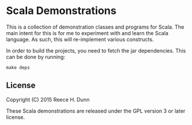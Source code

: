 # Scala Demonstrations

This is a collection of demonstration classes and programs for Scala. The
main intent for this is for me to experiment with and learn the Scala
language. As such, this will re-implement various constructs.

In order to build the projects, you need to fetch the jar dependencies. This
can be done by running:

	make deps

## License

Copyright (C) 2015 Reece H. Dunn

These Scala demonstrations are released under the GPL version 3 or later
license.

